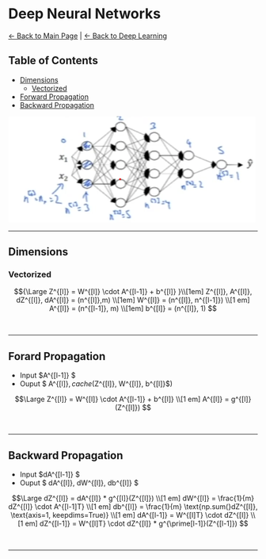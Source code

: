 # Deep Neural Networks
[← Back to Main Page](../../README.md) | [← Back to Deep Learning](../README.md)

## Table of Contents
- [Dimensions](#dimensions)
  - [Vectorized](#vectorized)
- [Forward Propagation](#forard-propagation)
- [Backward Propagation](#backward-propagation)

<img src="../images/dimensions.png">

<br>
<hr>

## Dimensions

### Vectorized

```math
{\Large Z^{[l]} = W^{[l]} \cdot A^{[l-1]} + b^{[l]} }\\[1em]

Z^{[l]}, A^{[l]}, dZ^{[l]}, dA^{[l]} = (n^{[l]},m) \\[1em]

W^{[l]} = (n^{[l]}, n^{[l-1]}) \\[1 em]

A^{[l]} = (n^{[l-1]}, m)  \\[1em]

b^{[l]} = (n^{[l]}, 1)

```
<br>
<hr>

## Forard Propagation
- Input $A^{[l-1]} $
- Ouput $ A^{[l]}$, cache ($Z^{[l]}, W^{[l]}, b^{[l]}$)

```math
\Large 
Z^{[l]} = W^{[l]} \cdot A^{[l-1]} + b^{[l]} \\[1 em]

A^{[l]} = g^{[l]}(Z^{[l]})


```
<br>
<hr>

## Backward Propagation
- Input $dA^{[l-1]} $
- Ouput $ dA^{[l]}, dW^{[l]}, db^{[l]} $

```math
\Large 
dZ^{[l]} = dA^{[l]} * g^{[l]}(Z^{[l]}) \\[1 em]

dW^{[l]} = \frac{1}{m} dZ^{[l]} \cdot A^{[l-1]T} \\[1 em]

db^{[l]} = \frac{1}{m} \text{np.sum(}dZ^{[l]}, \text{axis=1, keepdims=True)} \\[1 em]

dA^{[l-1]}  = W^{[l]T} \cdot dZ^{[l]} \\[1 em]

dZ^{[l-1]} = W^{[l]T} \cdot dZ^{[l]} * g^{\prime[l-1]}(Z^{[l-1]})


```
<br>
<hr>

